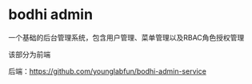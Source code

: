 # bodhi admin
一个基础的后台管理系统，包含用户管理、菜单管理以及RBAC角色授权管理

该部分为前端

后端：https://github.com/younglabfun/bodhi-admin-service

